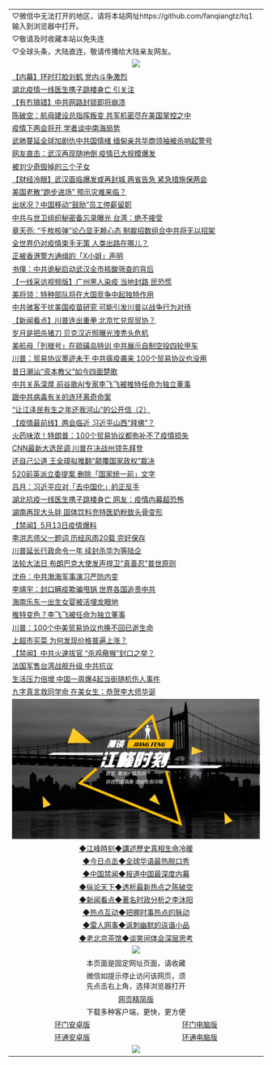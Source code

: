  <table>
 
<tr>
<td colspan="2" align=left>
♡微信中无法打开的地区，请将本站网址https://github.com/fanqiangtz/tq1 输入到浏览器中打开。 
 </td>
</tr>
 <tr>
 <td colspan="2" align=left>
♡敬请及时收藏本站以免失连
 </td>
   <tr>
<td colspan="2" align=left>
♡全球头条，大陆直连，敬请传播给大陆亲友网友。
 </td>
</tr>
 
 <tr>
    <td colspan="2" align=center><img src="https://cdn.jsdelivr.net/gh/gyoupiodf/im1/%E7%BD%91%E9%97%A8%E6%96%B0%E9%97%BB1.jpg"></td>
 </tr>
<tr><td colspan="2" align="left"><a href="https://ioo.xgttd.press/?name=c1170538&key=zquqqokxqdzafbdg&from=gy">【内幕】环时打脸刘鹤 党内斗争激烈</a></td></tr>
<tr><td colspan="2" align="left"><a href="https://ioo.xgttd.press/?name=c1170490&key=zquqqokxqdzafbdg&from=gy">湖北疫情一线医生携子跳楼身亡 引关注</a></td></tr>
<tr><td colspan="2" align="left"><a href="https://ioo.xgttd.press/?name=c1170503&key=zquqqokxqdzafbdg&from=gy">【有冇搞错】中共网路封锁即将崩溃</a></td></tr>
<tr><td colspan="2" align="left"><a href="https://ioo.xgttd.press/?name=c1170598&key=zquqqokxqdzafbdg&from=gy">陈破空：航母建设总指挥叛变 共军机密尽在美国掌控之中</a></td></tr>
<tr><td colspan="2" align="left"><a href="https://ioo.xgttd.press/?name=c1170505&key=zquqqokxqdzafbdg&from=gy">疫情下两会将开 学者谈中南海局势</a></td></tr>
<tr><td colspan="2" align="left"><a href="https://ioo.xgttd.press/?name=c1170580&key=zquqqokxqdzafbdg&from=gy">武肺蔓延全球加剧仇中共国情绪 缅甸亲共华商领袖被杀响起警号</a></td></tr>
<tr><td colspan="2" align="left"><a href="https://ioo.xgttd.press/?name=c1170572&key=zquqqokxqdzafbdg&from=gy">网友直击：武汉再现随地倒 疫情已大规模爆发</a></td></tr>
<tr><td colspan="2" align="left"><a href="https://ioo.xgttd.press/?name=c1170589&key=zquqqokxqdzafbdg&from=gy">被刘少奇毁掉的三个子女</a></td></tr>
<tr><td colspan="2" align="left"><a href="https://ioo.xgttd.press/?name=c1170543&key=zquqqokxqdzafbdg&from=gy">【财经冷眼】武汉面临爆发或再封城 两省告急 紧急措施保两会</a></td></tr>
<tr><td colspan="2" align="left"><a href="https://ioo.xgttd.press/?name=c1170513&key=zquqqokxqdzafbdg&from=gy">美国老散“跑步进场” 预示灾难来临？</a></td></tr>
<tr><td colspan="2" align="left"><a href="https://ioo.xgttd.press/?name=c1170583&key=zquqqokxqdzafbdg&from=gy">出状况？中国移动“鼓励”员工停薪留职</a></td></tr>
<tr><td colspan="2" align="left"><a href="https://ioo.xgttd.press/?name=c1170561&key=zquqqokxqdzafbdg&from=gy">中共与世卫组织秘密备忘录曝光 台湾：绝不接受</a></td></tr>
<tr><td colspan="2" align="left"><a href="https://ioo.xgttd.press/?name=c1170541&key=zquqqokxqdzafbdg&from=gy">章天亮: “千枚核弹”论凸显无赖心态 制裁招数组合中共将无以招架</a></td></tr>
<tr><td colspan="2" align="left"><a href="https://ioo.xgttd.press/?name=c1170569&key=zquqqokxqdzafbdg&from=gy">全世界仍对疫情束手无策  人类出路在哪儿？</a></td></tr>
<tr><td colspan="2" align="left"><a href="https://ioo.xgttd.press/?name=c1170557&key=zquqqokxqdzafbdg&from=gy">正被香港警方通缉的「X小姐」声明</a></td></tr>
<tr><td colspan="2" align="left"><a href="https://ioo.xgttd.press/?name=c1170588&key=zquqqokxqdzafbdg&from=gy">书僮：中共诡秘启动武汉全市核酸筛查的背后</a></td></tr>
<tr><td colspan="2" align="left"><a href="https://ioo.xgttd.press/?name=c1170566&key=zquqqokxqdzafbdg&from=gy">【一线采访视频版】广州黑人染疫 当地封路 民恐慌</a></td></tr>
<tr><td colspan="2" align="left"><a href="https://ioo.xgttd.press/?name=c1170584&key=zquqqokxqdzafbdg&from=gy">美将领：特种部队将在大国竞争中起独特作用</a></td></tr>
<tr><td colspan="2" align="left"><a href="https://ioo.xgttd.press/?name=c1170524&key=zquqqokxqdzafbdg&from=gy">中共骇客干扰美国疫苗研究 可能引发川普以战争行为对待</a></td></tr>
<tr><td colspan="2" align="left"><a href="https://ioo.xgttd.press/?name=c1170596&key=zquqqokxqdzafbdg&from=gy">【新闻看点】川普连出重拳 北京忙兑现贸协？</a></td></tr>
<tr><td colspan="2" align="left"><a href="https://ioo.xgttd.press/?name=c1170577&key=zquqqokxqdzafbdg&from=gy">岁月是把杀猪刀 贝克汉近照曝光洩秃头危机</a></td></tr>
<tr><td colspan="2" align="left"><a href="https://ioo.xgttd.press/?name=c1170559&key=zquqqokxqdzafbdg&from=gy">美航母「列根号」在硫磺岛特训 中共展示自制空投四轮甲车</a></td></tr>
<tr><td colspan="2" align="left"><a href="https://ioo.xgttd.press/?name=c1170570&key=zquqqokxqdzafbdg&from=gy">川普：贸易协议墨迹未干 中共瘟疫袭来 100个贸易协议也没用</a></td></tr>
<tr><td colspan="2" align="left"><a href="https://ioo.xgttd.press/?name=c1170576&key=zquqqokxqdzafbdg&from=gy">昔日潮汕“资本教父”如今四面楚歌</a></td></tr>
<tr><td colspan="2" align="left"><a href="https://ioo.xgttd.press/?name=c1170542&key=zquqqokxqdzafbdg&from=gy">中共关系深厚 前谷歌AI专家李飞飞被推特任命为独立董事</a></td></tr>
<tr><td colspan="2" align="left"><a href="https://ioo.xgttd.press/?name=c1170556&key=zquqqokxqdzafbdg&from=gy">跟中共病毒有关的连环离奇命案</a></td></tr>
<tr><td colspan="2" align="left"><a href="https://ioo.xgttd.press/?name=c1170539&key=zquqqokxqdzafbdg&from=gy">“让江泽民有生之年还我河山”的公开信（2）</a></td></tr>
<tr><td colspan="2" align="left"><a href="https://ioo.xgttd.press/?name=c1170595&key=zquqqokxqdzafbdg&from=gy">【疫情最前线】两会临近 习近平山西“拜佛”？</a></td></tr>
<tr><td colspan="2" align="left"><a href="https://ioo.xgttd.press/?name=c1170501&key=zquqqokxqdzafbdg&from=gy">火药味浓！特朗普：100个贸易协议都弥补不了疫情损失</a></td></tr>
<tr><td colspan="2" align="left"><a href="https://ioo.xgttd.press/?name=c1170579&key=zquqqokxqdzafbdg&from=gy">CNN最新大选民调 川普在决战州领先拜登</a></td></tr>
<tr><td colspan="2" align="left"><a href="https://ioo.xgttd.press/?name=c1170575&key=zquqqokxqdzafbdg&from=gy">还自己公道 王全璋拟推翻“颠覆国家政权”裁决</a></td></tr>
<tr><td colspan="2" align="left"><a href="https://ioo.xgttd.press/?name=c1170560&key=zquqqokxqdzafbdg&from=gy">520前英派立委提案 删除「国家统一前」文字</a></td></tr>
<tr><td colspan="2" align="left"><a href="https://ioo.xgttd.press/?name=c1170617&key=zquqqokxqdzafbdg&from=gy">吕月：习近平应对「去中国化」的正反手</a></td></tr>
<tr><td colspan="2" align="left"><a href="https://ioo.xgttd.press/?name=c1170608&key=zquqqokxqdzafbdg&from=gy">湖北抗疫一线医生携子跳楼身亡 网友：疫情内幕超恐怖</a></td></tr>
<tr><td colspan="2" align="left"><a href="https://ioo.xgttd.press/?name=c1170568&key=zquqqokxqdzafbdg&from=gy">湖南再现大头娃 固体饮料充特医奶粉致头骨变形</a></td></tr>
<tr><td colspan="2" align="left"><a href="https://ioo.xgttd.press/?name=c1170587&key=zquqqokxqdzafbdg&from=gy">【禁闻】5月13日疫情爆料</a></td></tr>
<tr><td colspan="2" align="left"><a href="https://ioo.xgttd.press/?name=c1170604&key=zquqqokxqdzafbdg&from=gy">李洪志师父一题词 历经风雨20载 完好保存</a></td></tr>
<tr><td colspan="2" align="left"><a href="https://ioo.xgttd.press/?name=c1170590&key=zquqqokxqdzafbdg&from=gy">川普延长行政命令一年 续封杀华为等陆企</a></td></tr>
<tr><td colspan="2" align="left"><a href="https://ioo.xgttd.press/?name=c1170586&key=zquqqokxqdzafbdg&from=gy">法轮大法日 布朗巴克大使发声捍卫“真善忍”普世原则</a></td></tr>
<tr><td colspan="2" align="left"><a href="https://ioo.xgttd.press/?name=c1170615&key=zquqqokxqdzafbdg&from=gy">沈舟：中共渤海军事演习严防内变</a></td></tr>
<tr><td colspan="2" align="left"><a href="https://ioo.xgttd.press/?name=c1170491&key=zquqqokxqdzafbdg&from=gy">李靖宇：封口瞒疫欺骗甩锅 世界各国追责中共</a></td></tr>
<tr><td colspan="2" align="left"><a href="https://ioo.xgttd.press/?name=c1170535&key=zquqqokxqdzafbdg&from=gy">海南乐东一出生女婴被活埋龙眼地</a></td></tr>
<tr><td colspan="2" align="left"><a href="https://ioo.xgttd.press/?name=c1170492&key=zquqqokxqdzafbdg&from=gy">推特变色？李飞飞被任命为独立董事</a></td></tr>
<tr><td colspan="2" align="left"><a href="https://ioo.xgttd.press/?name=c1170502&key=zquqqokxqdzafbdg&from=gy">川普：100个中美贸易协议也换不回已逝生命</a></td></tr>
<tr><td colspan="2" align="left"><a href="https://ioo.xgttd.press/?name=c1170530&key=zquqqokxqdzafbdg&from=gy">上超市买菜 为何发现价格普遍上涨？</a></td></tr>
<tr><td colspan="2" align="left"><a href="https://ioo.xgttd.press/?name=c1170526&key=zquqqokxqdzafbdg&from=gy">【禁闻】中共火速拔官 “杀鸡儆猴”封口之举？</a></td></tr>
<tr><td colspan="2" align="left"><a href="https://ioo.xgttd.press/?name=c1170550&key=zquqqokxqdzafbdg&from=gy">法国军售台湾战舰升级 中共抗议</a></td></tr>
<tr><td colspan="2" align="left"><a href="https://ioo.xgttd.press/?name=c1170540&key=zquqqokxqdzafbdg&from=gy">生活压力倍增 中国一周爆4起当街随机伤人事件</a></td></tr>
<tr><td colspan="2" align="left"><a href="https://ioo.xgttd.press/?name=c1170565&key=zquqqokxqdzafbdg&from=gy">九字真言救同学命 在美女生：恭贺李大师华诞</a></td></tr>

 <tr>
   <td colspan="2" align=center><img src="https://github.com/gyoupiodf/im1/blob/master/jf-1.jpg"></td>
  </tr>
   <tr>
   <td colspan="2" align=center> 
<a href="https://img.xgttd.press/oo.aspx?name=c922850&key=zquqqokxqdzafbdg&from=gy&tag=9877">◆江峰時刻◆講述歷史真相生命冷暖</a><br/>
    </td>
  </tr>
   <tr>
   <td colspan="2" align=center> 
<a href="https://img.xgttd.press/oo.aspx?name=c816850&key=zquqqokxqdzafbdg&from=gy&tag=9877">◆今日点击◆全球华语最热脱口秀</a><br/>
    </td>
  </tr>
  <tr>
  <td colspan="2" align=center>
<a href="https://img.xgttd.press/oo.aspx?name=c816860&key=zquqqokxqdzafbdg&from=gy&tag=99733110">◆中国禁闻◆报道中国最深度内幕</a><br/>
   </tr>
  <tr>
     <td colspan="2" align=center>
<a href="https://img.xgttd.press/oo.aspx?name=c816855&key=zquqqokxqdzafbdg&from=gy&tag=997110">◆纵论天下◆透析最新热点之陈破空</a><br/>
   </tr>
   <tr>
      <td colspan="2" align=center>
<a href="https://img.xgttd.press/oo.aspx?name=c838308&key=zquqqokxqdzafbdg&from=gy&tag=9973110">◆新闻看点◆著名时政分析之李沐阳</a><br/>
   </tr>
   <tr>
     <td colspan="2" align=center>
<a href="https://img.xgttd.press/oo.aspx?name=c816852&key=zquqqokxqdzafbdg&from=gy&tag=9733110">◆热点互动◆把握时事热点的脉动</a><br/>
   </tr>
   <tr>
      <td colspan="2" align=center>
<a href="https://img.xgttd.press/oo.aspx?name=c816694&key=zquqqokxqdzafbdg&from=gy&tag=93310">◆雷人网事◆讽刺幽默的诙谐小品</a><br/>
   </tr>
   <tr>
    <td colspan="2" align=center>
<a href="https://img.xgttd.press/oo.aspx?name=c816650&key=zquqqokxqdzafbdg&from=gy&tag=9973110">◆老北京茶馆◆谈笑间体会深层思考</a><br/>
   </tr>

  <tr>
    <td colspan="2" align="center"><img src="https://cdn.jsdelivr.net/gh/opipe/up/oGate65.jpg"/></td>
  </tr>
  <tr>
    <td colspan="2" align="center">本页面是固定网址页面，请收藏</td>
  <tr>
  <tr>
    <td colspan="2" align="center">微信如提示停止访问该网页，须<br/>先点击右上角，选择浏览器打开</td>
  <tr>
  <tr>
    <td colspan="2" align="center"><a href="https://gitcdn.xyz/cdn/otiny/up/master/show004.htm">网页精简版</a></td>
  </tr>
  <tr>
    <td colspan="2" align="center">下载多种客户端，更快，更方便</td>
  <tr>
  <tr>
    <td align="center"><a href="https://cdn.jsdelivr.net/gh/opipe/up/oGatea.apk">环门安卓版</a></td>
    <td align="center"><a href="https://cdn.jsdelivr.net/gh/opipe/up/oGate.zip">环门电脑版</a></td>
  </tr>
  <tr>
    <td align="center"><a href="https://cdn.jsdelivr.net/gh/opipe/up/oPipe.apk">环通安卓版</a></td>
    <td align="center"><a href="https://raw.githubusercontent.com/opipe/up/master/oPipe.zip">环通电脑版</a></td>
  </tr>
  <tr>
    <td colspan="2" align="center"><img src="https://cdn.jsdelivr.net/gh/opipe/up/oGate640.jpg"/></td>
  </tr>
</table>
